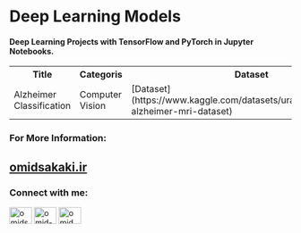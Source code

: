 <h1 align="left">Deep Learning Models</h1>
<h4 align="left">Deep Learning Projects with TensorFlow and PyTorch in Jupyter Notebooks.</h4>
<p align="left">
 <table>
  <tr>
    <th>Title</th>
    <th>Categoris</th>
    <th>Dataset</th>
   <th>Description</th>
   <th>Notebooks</th>
  </tr>
  <tr>
    <td>Alzheimer Classification</td>
    <td>Computer Vision</td>
    <td>[Dataset](https://www.kaggle.com/datasets/uraninjo/augmented-alzheimer-mri-dataset)</td>
   <td>https://omidsakaki.ir/projects/1</td>
   <td>[Description](https://omidsakaki.ir/projects/1)</td>
   <td><a href="https://github.com/omid-sakaki-ghazvini/Projects/blob/main/Alzheimer_prj.ipynb" target="_blank" rel="noreferrer"> <img src="https://www.vectorlogo.zone/logos/tensorflow/tensorflow-icon.svg" alt="tensorflow" width="40" height="40"/> </a></td>
  </tr>
 </table>
 </p>

<h3 align="left">For More Information:</h3>
<p align="left">
  <h2 align="left">
  <a href="https://omidsakaki.ir/Projects" target="blank">omidsakaki.ir</a>
  </h2>
</p>

<h3 align="left">Connect with me:</h3>
<p align="left">
<a href="https://twitter.com/omidsakaki" target="blank"><img align="center" src="https://raw.githubusercontent.com/rahuldkjain/github-profile-readme-generator/master/src/images/icons/Social/twitter.svg" alt="omidsakaki" height="30" width="40" /></a>
<a href="https://linkedin.com/in/omid-sakaki-ghazvini-378687217" target="blank"><img align="center" src="https://raw.githubusercontent.com/rahuldkjain/github-profile-readme-generator/master/src/images/icons/Social/linked-in-alt.svg" alt="omid-sakaki-ghazvini-378687217" height="30" width="40" /></a>
<a href="https://instagram.com/omid_sakaki_ghazvini" target="blank"><img align="center" src="https://raw.githubusercontent.com/rahuldkjain/github-profile-readme-generator/master/src/images/icons/Social/instagram.svg" alt="omid_sakaki_ghazvini" height="30" width="40" /></a>
</p>
